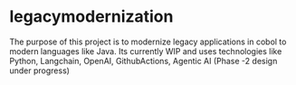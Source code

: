 # legacymodernization
The purpose of this project is to  modernize legacy applications in cobol to modern languages like Java.
Its currently WIP and uses technologies like Python, Langchain, OpenAI, GithubActions, Agentic AI (Phase -2 design under progress)

